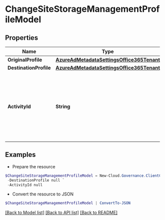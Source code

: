 # ChangeSiteStorageManagementProfileModel
## Properties

Name | Type | Description | Notes
------------ | ------------- | ------------- | -------------
**OriginalProfile** | [**AzureAdMetadataSettingsOffice365Tenant**](AzureAdMetadataSettingsOffice365Tenant.md) |  | [optional] 
**DestinationProfile** | [**AzureAdMetadataSettingsOffice365Tenant**](AzureAdMetadataSettingsOffice365Tenant.md) |  | [optional] 
**ActivityId** | **String** | An unique identifier for the activity which can be used to find configuration in the dynamic service if it is assign by IT | [optional] 

## Examples

- Prepare the resource
```powershell
$ChangeSiteStorageManagementProfileModel = New-Cloud.Governance.ClientChangeSiteStorageManagementProfileModel  -OriginalProfile null `
 -DestinationProfile null `
 -ActivityId null
```

- Convert the resource to JSON
```powershell
$ChangeSiteStorageManagementProfileModel | ConvertTo-JSON
```

[[Back to Model list]](../README.md#documentation-for-models) [[Back to API list]](../README.md#documentation-for-api-endpoints) [[Back to README]](../README.md)

